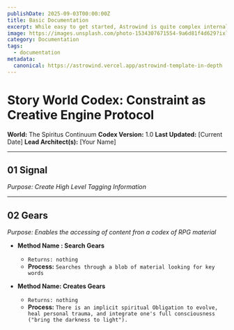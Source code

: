 ```yaml
---
publishDate: 2025-09-03T00:00:00Z
title: Basic Documentation
excerpt: While easy to get started, Astrowind is quite complex internally.  This page provides documentation on some of the more intricate parts.
image: https://images.unsplash.com/photo-1534307671554-9a6d81f4d629?ixlib=rb-4.0.3&ixid=M3wxMjA3fDB8MHxwaG90by1wYWdlfHx8fGVufDB8fHx8fA%3D%3D&auto=format&fit=crop&w=1651&q=80
category: Documentation
tags:
  - documentation
metadata:
  canonical: https://astrowind.vercel.app/astrowind-template-in-depth
---
```


# Story World Codex: Constraint as Creative Engine Protocol

**World:** The Spiritus Continuum
**Codex Version:** 1.0
**Last Updated:** [Current Date]
**Lead Architect(s):** [Your Name]

---

## 01 Signal

_Purpose: Create High Level Tagging Information_

---

## 02 Gears

_Purpose: Enables the accessing of content fron a codex of RPG material_

- **Method Name : Search Gears**
  - `Returns: nothing`
  - **Process:** `Searches through a blob of material looking for key words`
  

- **Method Name: Creates Gears**
  - `Returns: nothing`
  - **Process:** `There is an implicit spiritual Obligation to evolve, heal personal trauma, and integrate one's full consciousness ("bring the darkness to light").`
  
